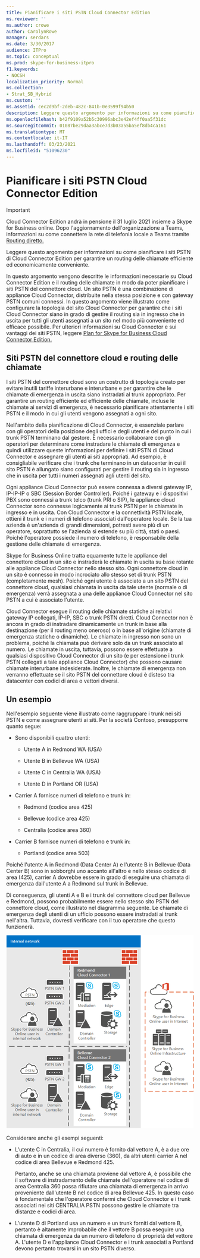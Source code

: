 ```yaml
---
title: Pianificare i siti PSTN Cloud Connector Edition
ms.reviewer: ''
ms.author: crowe
author: CarolynRowe
manager: serdars
ms.date: 3/30/2017
audience: ITPro
ms.topic: conceptual
ms.prod: skype-for-business-itpro
f1.keywords:
- NOCSH
localization_priority: Normal
ms.collection:
- Strat_SB_Hybrid
ms.custom: ''
ms.assetid: cec2d9bf-2deb-482c-841b-0e3599f94b50
description: Leggere questo argomento per informazioni su come pianificare i siti PSTN di Cloud Connector Edition per garantire un routing delle chiamate efficiente ed economicamente conveniente.
ms.openlocfilehash: b42f9109a52b5c30996abc3e42ef4ff0aa5f31dc
ms.sourcegitcommit: 01087be29daa3abce7d3b03a55ba5ef8db4ca161
ms.translationtype: MT
ms.contentlocale: it-IT
ms.lasthandoff: 03/23/2021
ms.locfileid: "51096230"
---
```

# <a name="plan-for-cloud-connector-edition-pstn-sites"></a>Pianificare i siti PSTN Cloud Connector Edition

> [!Important]
> Cloud Connector Edition andrà in pensione il 31 luglio 2021 insieme a Skype for Business online. Dopo l'aggiornamento dell'organizzazione a Teams, informazioni su come connettere la rete di telefonia locale a Teams tramite [Routing diretto.](/MicrosoftTeams/direct-routing-landing-page)
 
Leggere questo argomento per informazioni su come pianificare i siti PSTN di Cloud Connector Edition per garantire un routing delle chiamate efficiente ed economicamente conveniente.
  
In questo argomento vengono descritte le informazioni necessarie su Cloud Connector Edition e il routing delle chiamate in modo da poter pianificare i siti PSTN del connettore cloud. Un sito PSTN è una combinazione di appliance Cloud Connector, distribuite nella stessa posizione e con gateway PSTN comuni connessi. In questo argomento viene illustrato come configurare la topologia del sito Cloud Connector per garantire che i siti Cloud Connector siano in grado di gestire il routing sia in ingresso che in uscita per tutti gli utenti assegnati a un sito nel modo più conveniente ed efficace possibile. Per ulteriori informazioni su Cloud Connector e sui vantaggi dei siti PSTN, leggere [Plan for Skype for Business Cloud Connector Edition.](plan-skype-for-business-cloud-connector-edition.md) 
  
## <a name="cloud-connector-pstn-sites-and-call-routing"></a>Siti PSTN del connettore cloud e routing delle chiamate

I siti PSTN del connettore cloud sono un costrutto di topologia creato per evitare inutili tariffe interurbane e interurbane e per garantire che le chiamate di emergenza in uscita siano instradati al trunk appropriato. Per garantire un routing efficiente ed efficiente delle chiamate, incluse le chiamate ai servizi di emergenza, è necessario pianificare attentamente i siti PSTN e il modo in cui gli utenti vengono assegnati a ogni sito. 
  
Nell'ambito della pianificazione di Cloud Connector, è essenziale parlare con gli operatori della posizione degli uffici e degli utenti e del punto in cui i trunk PSTN terminano dal gestore. È necessario collaborare con gli operatori per determinare come instradare le chiamate di emergenza e quindi utilizzare queste informazioni per definire i siti PSTN di Cloud Connector e assegnare gli utenti ai siti appropriati. Ad esempio, è consigliabile verificare che i trunk che terminano in un datacenter in cui il sito PSTN è allungato siano configurati per gestire il routing sia in ingresso che in uscita per tutti i numeri assegnati agli utenti del sito. 
  
Ogni appliance Cloud Connector può essere connessa a diversi gateway IP, IP-IP-IP o SBC (Session Border Controller). Poiché i gateway e i dispositivi PBX sono connessi a trunk telco (trunk PRI o SIP), le appliance cloud Connector sono connesse logicamente ai trunk PSTN per le chiamate in ingresso e in uscita. Con Cloud Connector e la connettività PSTN locale, ottieni il trunk e i numeri di telefono associati dall'operatore locale. Se la tua azienda è un'azienda di grandi dimensioni, potresti avere più di un operatore, soprattutto se l'azienda si estende su più città, stati o paesi. Poiché l'operatore possiede il numero di telefono, è responsabile della gestione delle chiamate di emergenza.
  
Skype for Business Online tratta equamente tutte le appliance del connettore cloud in un sito e instraderà le chiamate in uscita su base rotante alle appliance Cloud Connector nello stesso sito. Ogni connettore cloud in un sito è connesso in modo incrociato allo stesso set di trunk PSTN (completamente mesh). Poiché ogni utente è associato a un sito PSTN del connettore cloud, qualsiasi chiamata in uscita da tale utente (normale o di emergenza) verrà assegnata a una delle appliance Cloud Connector nel sito PSTN a cui è associato l'utente. 
  
Cloud Connector esegue il routing delle chiamate statiche ai relativi gateway IP collegati, IP-IP, SBC o trunk PSTN diretti. Cloud Connector non è ancora in grado di instradare dinamicamente un trunk in base alla destinazione (per il routing meno oneroso) o in base all'origine (chiamate di emergenza statiche o dinamiche). Le chiamate in ingresso non sono un problema, poiché la chiamata può derivare solo da un trunk associato al numero. Le chiamate in uscita, tuttavia, possono essere effettuate a qualsiasi dispositivo Cloud Connector di un sito (e per estensione i trunk PSTN collegati a tale appliance Cloud Connector) che possono causare chiamate interurbane indesiderate. Inoltre, le chiamate di emergenza non verranno effettuate se il sito PSTN del connettore cloud è disteso tra datacenter con codici di area o vettori diversi.
  
## <a name="an-example"></a>Un esempio

Nell'esempio seguente viene illustrato come raggruppare i trunk nei siti PSTN e come assegnare utenti ai siti. Per la società Contoso, presupporre quanto segue:
  
- Sono disponibili quattro utenti: 
    
  - Utente A in Redmond WA (USA)
    
  - Utente B in Bellevue WA (USA)
    
  - Utente C in Centralia WA (USA)
    
  - Utente D in Portland OR (USA)
    
- Carrier A fornisce numeri di telefono e trunk in:
    
  - Redmond (codice area 425)
    
  - Bellevue (codice area 425)
    
  - Centralia (codice area 360)
    
- Carrier B fornisce numeri di telefono e trunk in:
    
  -  Portland (codice area 503)
    
Poiché l'utente A in Redmond (Data Center A) e l'utente B in Bellevue (Data Center B) sono in sobborghi uno accanto all'altro e nello stesso codice di area (425), carrier A dovrebbe essere in grado di eseguire una chiamata di emergenza dall'utente A a Redmond sul trunk in Bellevue. 
  
Di conseguenza, gli utenti A e B e i trunk del connettore cloud per Bellevue e Redmond, possono probabilmente essere nello stesso sito PSTN del connettore cloud, come illustrato nel diagramma seguente. Le chiamate di emergenza degli utenti di un ufficio possono essere instradati ai trunk nell'altra. Tuttavia, dovresti verificare con il tuo operatore che questo funzionerà.
  
![Come configurare i siti PSTN](../../media/2659caa7-9c18-4d4f-9c7a-61d0e6a07dc3.png)
  
Considerare anche gli esempi seguenti:
  
- L'utente C in Centralia, il cui numero è fornito dal vettore A, è a due ore di auto e in un codice di area diverso (360), da altri utenti carrier A nel codice di area Bellevue e Redmond 425. 
    
    Pertanto, anche se una chiamata proviene dal vettore A, è possibile che il software di instradamento delle chiamate dell'operatore nel codice di area Centralia 360 possa rifiutare una chiamata di emergenza in arrivo proveniente dall'utente B nel codice di area Bellevue 425. In questo caso è fondamentale che l'operatore confermi che Cloud Connector e i trunk associati nei siti CENTRALIA PSTN possono gestire le chiamate tra distanze e codici di area.
    
- L'utente D di Portland usa un numero e un trunk forniti dal vettore B, pertanto è altamente improbabile che il vettore B possa eseguire una chiamata di emergenza da un numero di telefono di proprietà del vettore A. L'utente D e l'appliance Cloud Connector e i trunk associati a Portland devono pertanto trovarsi in un sito PSTN diverso.
